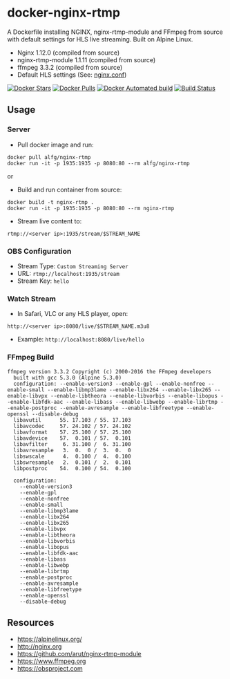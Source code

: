 # docker-nginx-rtmp
A Dockerfile installing NGINX, nginx-rtmp-module and FFmpeg from source with
default settings for HLS live streaming. Built on Alpine Linux.

* Nginx 1.12.0 (compiled from source)
* nginx-rtmp-module 1.1.11 (compiled from source)
* ffmpeg 3.3.2 (compiled from source)
* Default HLS settings (See: [nginx.conf](nginx.conf))

[![Docker Stars](https://img.shields.io/docker/stars/alfg/nginx-rtmp.svg)](https://hub.docker.com/r/alfg/nginx-rtmp/)
[![Docker Pulls](https://img.shields.io/docker/pulls/alfg/nginx-rtmp.svg)](https://hub.docker.com/r/alfg/nginx-rtmp/)
[![Docker Automated build](https://img.shields.io/docker/automated/alfg/nginx-rtmp.svg)](https://hub.docker.com/r/alfg/nginx-rtmp/builds/)
[![Build Status](https://travis-ci.org/alfg/docker-nginx-rtmp.svg?branch=master)](https://travis-ci.org/alfg/docker-nginx-rtmp)

## Usage

### Server
* Pull docker image and run:
```
docker pull alfg/nginx-rtmp
docker run -it -p 1935:1935 -p 8080:80 --rm alfg/nginx-rtmp
```
or 

* Build and run container from source:
```
docker build -t nginx-rtmp .
docker run -it -p 1935:1935 -p 8080:80 --rm nginx-rtmp
```

* Stream live content to:
```
rtmp://<server ip>:1935/stream/$STREAM_NAME
```

### OBS Configuration
* Stream Type: `Custom Streaming Server`
* URL: `rtmp://localhost:1935/stream`
* Stream Key: `hello`

### Watch Stream
* In Safari, VLC or any HLS player, open:
```
http://<server ip>:8080/live/$STREAM_NAME.m3u8
```
* Example: `http://localhost:8080/live/hello`


### FFmpeg Build
```
ffmpeg version 3.3.2 Copyright (c) 2000-2016 the FFmpeg developers
  built with gcc 5.3.0 (Alpine 5.3.0)
  configuration: --enable-version3 --enable-gpl --enable-nonfree --enable-small --enable-libmp3lame --enable-libx264 --enable-libx265 --enable-libvpx --enable-libtheora --enable-libvorbis --enable-libopus --enable-libfdk-aac --enable-libass --enable-libwebp --enable-librtmp --enable-postproc --enable-avresample --enable-libfreetype --enable-openssl --disable-debug
  libavutil      55. 17.103 / 55. 17.103
  libavcodec     57. 24.102 / 57. 24.102
  libavformat    57. 25.100 / 57. 25.100
  libavdevice    57.  0.101 / 57.  0.101
  libavfilter     6. 31.100 /  6. 31.100
  libavresample   3.  0.  0 /  3.  0.  0
  libswscale      4.  0.100 /  4.  0.100
  libswresample   2.  0.101 /  2.  0.101
  libpostproc    54.  0.100 / 54.  0.100

  configuration:
    --enable-version3
    --enable-gpl
    --enable-nonfree
    --enable-small
    --enable-libmp3lame
    --enable-libx264
    --enable-libx265
    --enable-libvpx
    --enable-libtheora
    --enable-libvorbis
    --enable-libopus
    --enable-libfdk-aac
    --enable-libass
    --enable-libwebp
    --enable-librtmp
    --enable-postproc
    --enable-avresample
    --enable-libfreetype
    --enable-openssl
    --disable-debug
```

## Resources
* https://alpinelinux.org/
* http://nginx.org
* https://github.com/arut/nginx-rtmp-module
* https://www.ffmpeg.org
* https://obsproject.com
